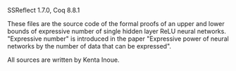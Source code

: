 SSReflect 1.7.0,
Coq 8.8.1

These files are the source code of the formal proofs of an upper and lower bounds of expressive number of single hidden layer ReLU neural networks.
"Expressive number" is introduced in the paper "Expressive power of neural networks by the number of data that can be expressed".

All sources are written by Kenta Inoue.
